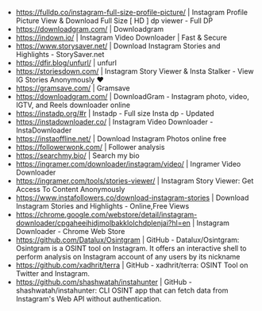 - https://fulldp.co/instagram-full-size-profile-picture/ | Instagram Profile Picture View & Download Full Size [ HD ] dp viewer - Full DP
- https://downloadgram.com/ | Downloadgram
- https://indown.io/ | Instagram Video Downloader | Fast & Secure
- https://www.storysaver.net/ | Download Instagram Stories and Highlights - StorySaver.net
- https://dfir.blog/unfurl/ | unfurl
- https://storiesdown.com/ | Instagram Story Viewer & Insta Stalker - View IG Stories Anonymously ❤️
- https://gramsave.com/ | Gramsave
- https://downloadgram.com/ | DownloadGram - Instagram photo, video, IGTV, and Reels downloader online
- https://instadp.org/#r | Instadp - Full size Insta dp - Updated
- https://instadownloader.co/ | Instagram Video Downloader - InstaDownloader
- https://instaoffline.net/ | Download Instagram Photos online free
- https://followerwonk.com/ | Follower analysis
- https://searchmy.bio/ | Search my bio
- https://ingramer.com/downloader/instagram/video/ | Ingramer Video Downloader
- https://ingramer.com/tools/stories-viewer/ | Instagram Story Viewer: Get Access To Content Anonymously
- https://www.instafollowers.co/download-instagram-stories | Download Instagram Stories and Highlights - Online,Free Views
- https://chrome.google.com/webstore/detail/instagram-downloader/cpgaheeihidjmolbakklolchdplenjai?hl=en | Instagram Downloader - Chrome Web Store
- https://github.com/Datalux/Osintgram | GitHub - Datalux/Osintgram: Osintgram is a OSINT tool on Instagram. It offers an interactive shell to perform analysis on Instagram account of any users by its nickname
- https://github.com/xadhrit/terra | GitHub - xadhrit/terra: OSINT Tool on Twitter and Instagram.
- https://github.com/shashwatah/instahunter | GitHub - shashwatah/instahunter: CLI OSINT app that can fetch data from Instagram's Web API without authentication.
